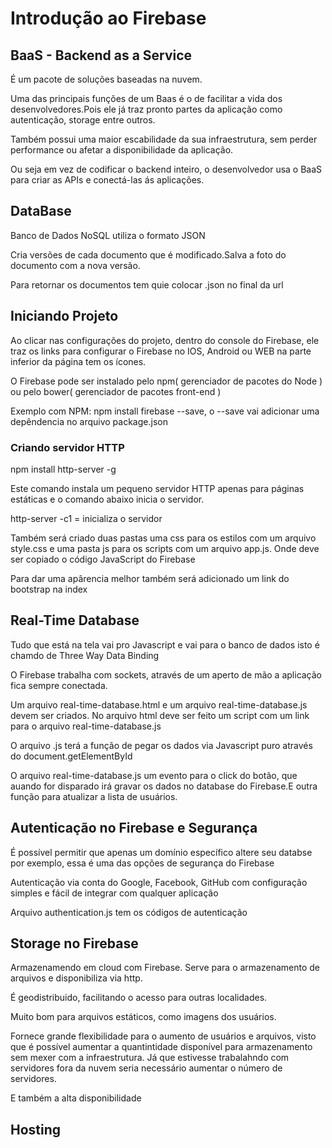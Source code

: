 <h1>Introdução ao Firebase</h1>
<h2>BaaS - Backend as a Service</h2>
<p>É um pacote de soluções baseadas na nuvem.</p>
<p>Uma das principais funções de um Baas é o de facilitar a vida dos desenvolvedores.Pois ele já traz pronto partes da aplicação
como autenticação, storage entre outros.</p>
<p>Também possui uma maior escabilidade da sua infraestrutura, sem perder performance ou afetar a disponibilidade
da aplicação.</p>
<p>Ou seja em vez de codificar o backend inteiro, o desenvolvedor usa o BaaS para criar as APIs e conectá-las ás aplicações.</p>
<h2>DataBase</h2>
<p>Banco de Dados NoSQL utiliza o formato JSON</p>
<p>Cria versões de cada documento que é modificado.Salva a foto do documento com a nova versão.</p>
<p>Para retornar os documentos tem quie colocar .json no final da url</p>
<h2>Iniciando Projeto</h2>
<p>Ao clicar nas configurações do projeto, dentro do console do Firebase, ele traz os links para
configurar o Firebase no IOS, Android ou WEB na parte inferior da página tem os ícones.  </p>
<p>O Firebase pode ser instalado pelo npm( gerenciador de pacotes do Node ) ou pelo bower( gerenciador de pacotes front-end )</p>
<p>Exemplo com NPM: npm install firebase --save, o --save vai adicionar uma depêndencia no arquivo package.json</p>
<h3>Criando servidor HTTP</h3>
<p>npm install http-server -g</p>
<p>Este comando instala um pequeno servidor HTTP apenas para páginas estáticas e o comando abaixo inicia o servidor.</p>
<p>http-server -c1 = inicializa o servidor</p>
<p>Também será criado duas pastas uma css para os estilos com um arquivo style.css e uma pasta
js para os scripts com um arquivo app.js. Onde deve ser copiado o código JavaScript do Firebase</p>
<p>Para dar uma apârencia melhor também será adicionado um link do bootstrap na index</p>
<h2>Real-Time Database</h2>
<p>Tudo que está na tela vai pro Javascript e vai para o banco de dados isto é chamdo de Three Way Data Binding</p>
<p>O Firebase trabalha com sockets, através de um aperto de mão a aplicação fica sempre conectada.</p>
<p>Um arquivo real-time-database.html e um arquivo real-time-database.js devem ser criados. No arquivo html deve ser feito
um script com um link para o arquivo real-time-database.js</p>
<p>O arquivo .js terá a função de pegar os dados via Javascript puro através do document.getElementById</p>
<p>O arquivo real-time-database.js um evento para o click do botão, que auando for disparado irá gravar os dados
no database do Firebase.E outra função para atualizar a lista de usuários.</p>
<h2>Autenticação no Firebase e Segurança</h2>
<p>É possível permitir que apenas um domínio específico altere seu databse por exemplo, essa é uma das opções de segurança do Firebase</p>
<p>Autenticação via conta do Google, Facebook, GitHub com configuração simples e fácil de integrar com qualquer aplicação</p>
<p>Arquivo authentication.js tem os códigos de autenticação</p>
<h2>Storage no Firebase</h2>
<p>Armazenamendo em cloud com Firebase. Serve para o armazenamento de arquivos e disponibiliza via http.</p>
<p>É geodistribuido, facilitando o acesso para outras localidades. </p>
<p>Muito bom para arquivos estáticos, como imagens dos usuários.</p>
<p>Fornece grande flexibilidade para o aumento de usuários e arquivos, visto que é possível aumentar a quantintidade disponível para armazenamento sem mexer com a infraestrutura. Já que 
estivesse trabalahndo com servidores fora da nuvem seria necessário aumentar o número de servidores.</p>
<p>E também a alta disponibilidade</p>
<h2>Hosting</h2>
<p></p>